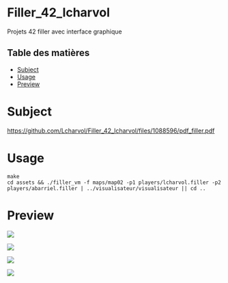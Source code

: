 # Filler_42_lcharvol

Projets 42 filler avec interface graphique

## Table des matières

- [Subject](#subject)
- [Usage](#usage)
- [Preview](#preview)

# Subject

  https://github.com/Lcharvol/Filler_42_lcharvol/files/1088596/pdf_filler.pdf

# Usage

```console
make
cd assets && ./filler_vm -f maps/map02 -p1 players/lcharvol.filler -p2 players/abarriel.filler | ../visualisateur/visualisateur || cd ..
```
# Preview

<img src="https://cloud.githubusercontent.com/assets/23408500/26589991/c4eb48ca-4559-11e7-8f41-84815ef6b1f4.gif"></img>

<img src="https://user-images.githubusercontent.com/23408500/47168925-76b88680-d302-11e8-8f39-7df172b69d9d.png"></img>

<img src="https://user-images.githubusercontent.com/23408500/47168948-8768fc80-d302-11e8-8a90-e03d4d660e62.png"></img>

<img src="https://user-images.githubusercontent.com/23408500/47168963-93ed5500-d302-11e8-9285-c8f1a9a45183.png"></img>
